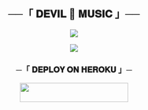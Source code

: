 <h2 align="center">
    ──「 𝐃𝐄𝐕𝐈𝐋 🚩 𝐌𝐔𝐒𝐈𝐂 」──
</h2>

<p align="center">
  <img src="https://telegra.ph/file/4878eba458919fab40829.jpg">
</p>


<p align="center">
  <img src="https://telegra.ph/file/c7115f2865fd9f5fc5fb3.jpg">
</p>

<h3 align="center">
    ─「 𝐃𝐄𝐏𝐋𝐎𝐘 𝐎𝐍 𝐇𝐄𝐑𝐎𝐊𝐔 」─
</h3>

<p align="center"><a href="https://dashboard.heroku.com/new?template=https://github.com/Monu0777/AnonXMusic"> <img src="https://img.shields.io/badge/Deploy%20On%20Heroku-black?style=for-the-badge&logo=heroku" width="220" height="38.45"/></a></p>

<h3 align="center">
